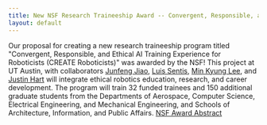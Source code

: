 ```yaml
---
title: New NSF Research Traineeship Award -- Convergent, Responsible, and Ethical Artificial Intelligence Training Experience for Roboticists
layout: default
---
```


Our proposal for creating a new research traineeship program titled "Convergent, Responsible, and Ethical AI Training Experience for Roboticists (CREATE Roboticists)" was
awarded by the NSF! This project at UT Austin, with collaborators [Junfeng Jiao](https://soa.utexas.edu/people/junfeng-jiao), [Luis Sentis](https://www.ae.utexas.edu/people/faculty/faculty-directory/sentis), [Min Kyung Lee](http://minlee.net/), and [Justin Hart](https://www.cs.utexas.edu/people/faculty-researchers/justin-hart) will integrate ethical robotics education, research, and career development. The program will train 32 funded trainees and 150 additional graduate students from the Departments of Aerospace, Computer Science, Electrical Engineering, and Mechanical Engineering, and Schools of Architecture, Information, and Public Affairs. 
[NSF Award Abstract](https://www.nsf.gov/awardsearch/showAward?AWD_ID=2125858)
